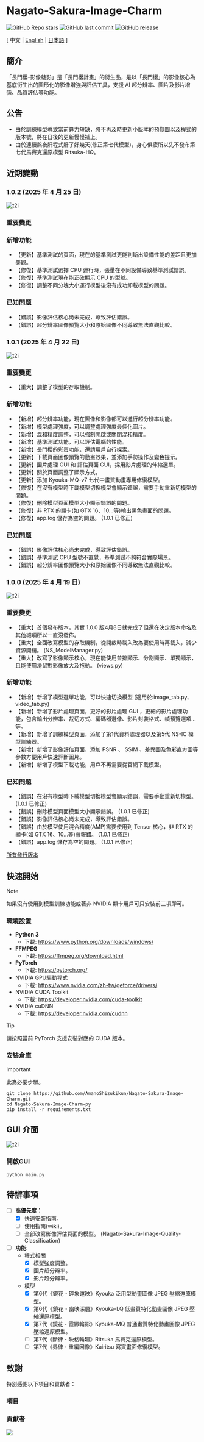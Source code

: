 # Nagato-Sakura-Image-Charm

[![GitHub Repo stars](https://img.shields.io/github/stars/AmanoShizukikun/Nagato-Sakura-Image-Charm?style=social)](https://github.com/AmanoShizukikun/Nagato-Sakura-Image-Charm/stargazers)
[![GitHub last commit](https://img.shields.io/github/last-commit/AmanoShizukikun/Nagato-Sakura-Image-Charm)](https://github.com/AmanoShizukikun/Nagato-Sakura-Image-Charm/commits/main)
[![GitHub release](https://img.shields.io/github/v/release/AmanoShizukikun/Nagato-Sakura-Image-Charm)](https://github.com/AmanoShizukikun/Nagato-Sakura-Image-Charm/releases)

\[ 中文 | [English](https://github.com/AmanoShizukikun/Nagato-Sakura-Image-Charm/blob/main/assets/docs/README_en.md) | [日本語](https://github.com/AmanoShizukikun/Nagato-Sakura-Image-Charm/blob/main/assets/docs/README_jp.md) \]

## 簡介
「長門櫻-影像魅影」是「長門櫻計畫」的衍生品，是以「長門櫻」的影像核心為基底衍生出的圖形化的影像增強與評估工具，支援 AI 超分辨率、圖片及影片增強、品質評估等功能。

## 公告
- 由於訓練模型導致當前算力短缺，將不再及時更新小版本的預覽圖以及程式的版本號，將在日後的更新慢慢補上。
- 由於連續熬夜肝程式肝了好幾天(修正第七代模型)，身心俱疲所以先不發布第七代馬賽克還原模型 Ritsuka-HQ。

## 近期變動
### 1.0.2 (2025 年 4 月 25 日)
![t2i](https://github.com/AmanoShizukikun/Nagato-Sakura-Image-Charm/blob/main/assets/preview/1.0.2.jpg)
### 重要變更
### 新增功能
- 【更新】基準測試的頁面，現在的基準測試更能判斷出設備性能的差距且更加美觀。
- 【修復】基準測試選擇 CPU 運行時，張量在不同設備導致基準測試錯誤。
- 【修復】基準測試現在能正確顯示 CPU 的型號。
- 【修復】調整不同分塊大小運行模型後沒有成功卸載模型的問題。
### 已知問題
- 【錯誤】影像評估核心尚未完成，導致評估錯誤。
- 【錯誤】超分辨率圖像預覽大小和原始圖像不同導致無法直觀比較。

### 1.0.1 (2025 年 4 月 22 日)
![t2i](https://github.com/AmanoShizukikun/Nagato-Sakura-Image-Charm/blob/main/assets/preview/1.0.1.jpg)
### 重要變更
- 【重大】調整了模型的存取機制。
### 新增功能
- 【新增】超分辨率功能，現在圖像和影像都可以進行超分辨率功能。
- 【新增】模型處理強度，可以調整處理強度最佳化圖片。
- 【新增】混和精度調整，可以強制開啟或關閉混和精度。
- 【新增】基準測試功能，可以評估電腦的性能。
- 【新增】長門櫻的彩蛋功能，還請用戶自行探索。
- 【更新】下載頁面圖像預覽的動畫效果，並添加手勢操作及變色提示。
- 【更新】圖片處理 GUI 和 評估頁面 GUI，採用影片處理的伸縮選單。
- 【更新】關於頁面調整了顯示方式。
- 【更新】添加 Kyouka-MQ-v7 七代中畫質動畫專用修復模型。
- 【修復】在沒有模型時下載模型切換模型會顯示錯誤，需要手動重新切模型的問題。
- 【修復】刪除模型頁面模型大小顯示錯誤的問題。
- 【修復】非 RTX 的顯卡(如 GTX 16、10...等)輸出黑色畫面的問題。
- 【修復】app.log 儲存為空的問題。 (1.0.1 已修正)
### 已知問題
- 【錯誤】影像評估核心尚未完成，導致評估錯誤。
- 【錯誤】基準測試 CPU 型號不直覺，基準測試不夠符合實際場景。
- 【錯誤】超分辨率圖像預覽大小和原始圖像不同導致無法直觀比較。

### 1.0.0 (2025 年 4 月 19 日)
![t2i](https://github.com/AmanoShizukikun/Nagato-Sakura-Image-Charm/blob/main/assets/preview/1.0.0.jpg)
### 重要變更
- 【重大】首個發布版本，其實 1.0.0 版4月8日就完成了但還在決定版本命名及其他細項所以一直沒發佈。
- 【重大】全面改寫模型的存取機制，從開啟時載入改為要使用時再載入，減少資源開銷。 (NS_ModelManager.py)
- 【重大】改寫了影像顯示核心，現在能使用並排顯示、分割顯示、單獨顯示，且能使用滑鼠對影像放大及拖動。 (views.py)
### 新增功能
- 【新增】新增了模型選單功能，可以快速切換模型 (適用於:image_tab.py、video_tab.py)
- 【新增】新增了影片處理頁面，更好的影片處理 GUI ，更細的影片處理功能，包含輸出分辨率、裁切方式、編碼器選像、影片封裝格式、幀預覽選項...等。
- 【新增】新增了訓練模型頁面，添加了第1代資料處理器以及第5代 NS-IC 模型訓練器。
- 【新增】新增了影像評估頁面，添加 PSNR 、 SSIM 、差異圖及色彩直方圖等參數方便用戶快速評斷圖片。
- 【新增】新增了模型下載功能，用戶不再需要從官網下載模型。 
### 已知問題
- 【錯誤】在沒有模型時下載模型切換模型會顯示錯誤，需要手動重新切模型。 (1.0.1 已修正)
- 【錯誤】刪除模型頁面模型大小顯示錯誤。 (1.0.1 已修正)
- 【錯誤】影像評估核心尚未完成，導致評估錯誤。
- 【錯誤】由於模型使用混合精度(AMP)需要使用到 Tensor 核心，非 RTX 的顯卡(如 GTX 16、10...等)會報錯。 (1.0.1 已修正)
- 【錯誤】app.log 儲存為空的問題。 (1.0.1 已修正)

[所有發行版本](https://github.com/AmanoShizukikun/Nagato-Sakura-Image-Charm/blob/main/assets/docs/Changelog.md)

## 快速開始
> [!NOTE]
> 如果沒有使用到模型訓練功能或著非 NVIDIA 顯卡用戶可只安裝前三項即可。
### 環境設置
- **Python 3**
  - 下載: https://www.python.org/downloads/windows/
- **FFMPEG**
  - 下載: https://ffmpeg.org/download.html
- **PyTorch**
  - 下載: https://pytorch.org/
- NVIDIA GPU驅動程式
  - 下載: https://www.nvidia.com/zh-tw/geforce/drivers/
- NVIDIA CUDA Toolkit
  - 下載: https://developer.nvidia.com/cuda-toolkit
- NVIDIA cuDNN
  - 下載: https://developer.nvidia.com/cudnn
> [!TIP]
> 請按照當前 PyTorch 支援安裝對應的 CUDA 版本。

### 安裝倉庫
> [!IMPORTANT]
> 此為必要步驟。
```shell
git clone https://github.com/AmanoShizukikun/Nagato-Sakura-Image-Charm.git
cd Nagato-Sakura-Image-Charm-py
pip install -r requirements.txt
```
## GUI 介面
![t2i](https://github.com/AmanoShizukikun/Nagato-Sakura-Image-Charm/blob/main/assets/samples/GUI_1.png)
### 開啟GUI
```shell
python main.py
```

## 待辦事項
- [ ] **高優先度：**
  - [x] 快速安裝指南。
  - [ ] 使用指南(wiki)。
  - [ ] 全部改寫影像評估頁面的模型。 (Nagato-Sakura-Image-Quality-Classification)

- [ ] **功能:**
  - 程式相關
    - [x] 模型強度調整。
    - [x] 圖片超分辨率。
    - [x] 影片超分辨率。
    
  - 模型
    - [x] 第6代《鏡花・碎象還映》Kyouka 泛用型動畫圖像 JPEG 壓縮還原模型。
    - [x] 第6代《鏡花・幽映深層》Kyouka-LQ 低畫質特化動畫圖像 JPEG 壓縮還原模型。
    - [x] 第7代《鏡花・霞緲輪影》Kyouka-MQ 普通畫質特化動畫圖像 JPEG 壓縮還原模型。
    - [ ] 第7代《斷律・映格輪廻》Ritsuka 馬賽克還原模型。 
    - [ ] 第7代《界律・重編因像》Kairitsu 寫實畫面修復模型。

## 致謝
特別感謝以下項目和貢獻者：

### 項目

### 貢獻者
<a href="https://github.com/AmanoShizukikun/Nagato-Sakura-Discord-Bot-py/graphs/contributors" target="_blank">
  <img src="https://contrib.rocks/image?repo=AmanoShizukikun/Nagato-Sakura-Discord-Bot-py" />
</a>
